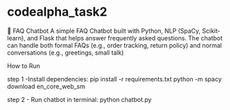 # codealpha_task2
🤖 FAQ Chatbot  A simple FAQ Chatbot built with Python, NLP (SpaCy, Scikit-learn), and Flask that helps answer frequently asked questions. The chatbot can handle both formal FAQs (e.g., order tracking, return policy) and normal conversations (e.g., greetings, small talk)

How to Run

step 1 -Install dependencies:
pip install -r requirements.txt
python -m spacy download en_core_web_sm

step 2 - Run chatbot in terminal:
python chatbot.py
